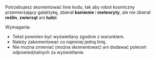 Potrzebujesz skomentować linie kodu, tak aby robot kosmiczny przemierzający galaktykę,
zbierał **kamienie** i **meteoryty**, ale nie zbierał **roślin**, **zwierząt** ani **ludzi**.

Wymagania:
- Tekst powinien być wyświetlany zgodnie z warunkiem.
- Należy zakomentować co najmniej jedną linię.
- Nie można zmieniać (można skomentować) ani dodawać poleceń odpowiedzialnych za wyświetlanie.


